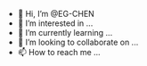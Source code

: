 - 👋 Hi, I’m @EG-CHEN
- 👀 I’m interested in ...
- 🌱 I’m currently learning ...
- 💞️ I’m looking to collaborate on ...
- 📫 How to reach me ...

<!---
EG-CHEN/EG-CHEN is a ✨ special ✨ repository because its `README.md` (this file) appears on your GitHub profile.
You can click the Preview link to take a look at your changes.
--->
